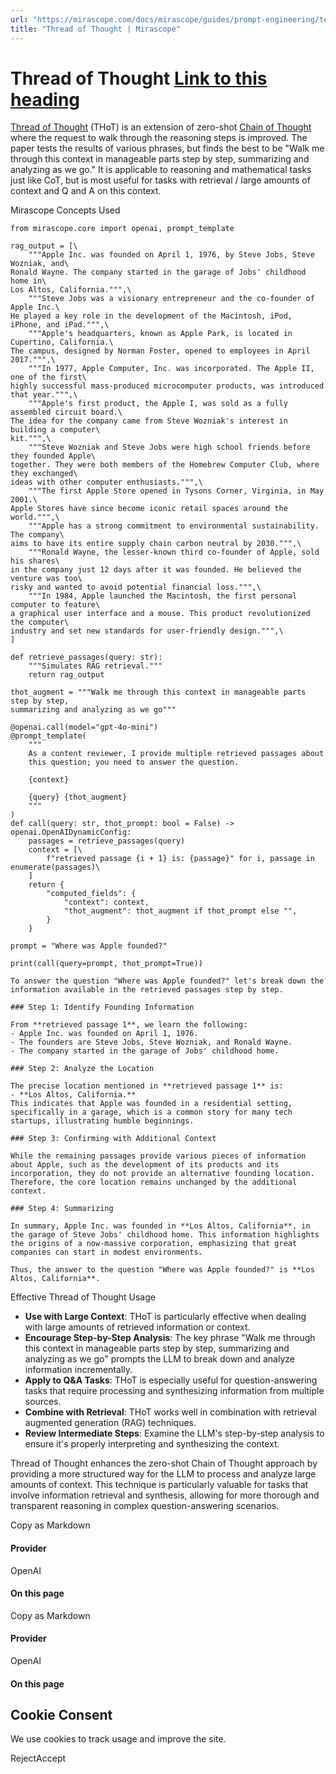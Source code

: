 ```yaml
---
url: "https://mirascope.com/docs/mirascope/guides/prompt-engineering/text-based/thread-of-thought"
title: "Thread of Thought | Mirascope"
---
```


# Thread of Thought [Link to this heading](https://mirascope.com/docs/mirascope/guides/prompt-engineering/text-based/thread-of-thought\#thread-of-thought)

[Thread of Thought](https://arxiv.org/pdf/2311.08734) (THoT) is an extension of zero-shot [Chain of Thought](https://mirascope.com/docs/mirascope/guides/prompt-engineering/text-based/chain-of-thought) where the request to walk through the reasoning steps is improved. The paper tests the results of various phrases, but finds the best to be "Walk me through this context in manageable parts step by step, summarizing and analyzing as we go." It is applicable to reasoning and mathematical tasks just like CoT, but is most useful for tasks with retrieval / large amounts of context and Q and A on this context.

Mirascope Concepts Used

```
from mirascope.core import openai, prompt_template

rag_output = [\
    """Apple Inc. was founded on April 1, 1976, by Steve Jobs, Steve Wozniak, and\
Ronald Wayne. The company started in the garage of Jobs' childhood home in\
Los Altos, California.""",\
    """Steve Jobs was a visionary entrepreneur and the co-founder of Apple Inc.\
He played a key role in the development of the Macintosh, iPod, iPhone, and iPad.""",\
    """Apple's headquarters, known as Apple Park, is located in Cupertino, California.\
The campus, designed by Norman Foster, opened to employees in April 2017.""",\
    """In 1977, Apple Computer, Inc. was incorporated. The Apple II, one of the first\
highly successful mass-produced microcomputer products, was introduced that year.""",\
    """Apple's first product, the Apple I, was sold as a fully assembled circuit board.\
The idea for the company came from Steve Wozniak's interest in building a computer\
kit.""",\
    """Steve Wozniak and Steve Jobs were high school friends before they founded Apple\
together. They were both members of the Homebrew Computer Club, where they exchanged\
ideas with other computer enthusiasts.""",\
    """The first Apple Store opened in Tysons Corner, Virginia, in May 2001.\
Apple Stores have since become iconic retail spaces around the world.""",\
    """Apple has a strong commitment to environmental sustainability. The company\
aims to have its entire supply chain carbon neutral by 2030.""",\
    """Ronald Wayne, the lesser-known third co-founder of Apple, sold his shares\
in the company just 12 days after it was founded. He believed the venture was too\
risky and wanted to avoid potential financial loss.""",\
    """In 1984, Apple launched the Macintosh, the first personal computer to feature\
a graphical user interface and a mouse. This product revolutionized the computer\
industry and set new standards for user-friendly design.""",\
]

def retrieve_passages(query: str):
    """Simulates RAG retrieval."""
    return rag_output

thot_augment = """Walk me through this context in manageable parts step by step,
summarizing and analyzing as we go"""

@openai.call(model="gpt-4o-mini")
@prompt_template(
    """
    As a content reviewer, I provide multiple retrieved passages about
    this question; you need to answer the question.

    {context}

    {query} {thot_augment}
    """
)
def call(query: str, thot_prompt: bool = False) -> openai.OpenAIDynamicConfig:
    passages = retrieve_passages(query)
    context = [\
        f"retrieved passage {i + 1} is: {passage}" for i, passage in enumerate(passages)\
    ]
    return {
        "computed_fields": {
            "context": context,
            "thot_augment": thot_augment if thot_prompt else "",
        }
    }

prompt = "Where was Apple founded?"

print(call(query=prompt, thot_prompt=True))
```

```
To answer the question "Where was Apple founded?" let's break down the information available in the retrieved passages step by step.

### Step 1: Identify Founding Information

From **retrieved passage 1**, we learn the following:
- Apple Inc. was founded on April 1, 1976.
- The founders are Steve Jobs, Steve Wozniak, and Ronald Wayne.
- The company started in the garage of Jobs' childhood home.

### Step 2: Analyze the Location

The precise location mentioned in **retrieved passage 1** is:
- **Los Altos, California.**
This indicates that Apple was founded in a residential setting, specifically in a garage, which is a common story for many tech startups, illustrating humble beginnings.

### Step 3: Confirming with Additional Context

While the remaining passages provide various pieces of information about Apple, such as the development of its products and its incorporation, they do not provide an alternative founding location. Therefore, the core location remains unchanged by the additional context.

### Step 4: Summarizing

In summary, Apple Inc. was founded in **Los Altos, California**, in the garage of Steve Jobs' childhood home. This information highlights the origins of a now-massive corporation, emphasizing that great companies can start in modest environments.

Thus, the answer to the question "Where was Apple founded?" is **Los Altos, California**.
```

Effective Thread of Thought Usage

- **Use with Large Context**: THoT is particularly effective when dealing with large amounts of retrieved information or context.
- **Encourage Step-by-Step Analysis**: The key phrase "Walk me through this context in manageable parts step by step, summarizing and analyzing as we go" prompts the LLM to break down and analyze information incrementally.
- **Apply to Q&A Tasks**: THoT is especially useful for question-answering tasks that require processing and synthesizing information from multiple sources.
- **Combine with Retrieval**: THoT works well in combination with retrieval augmented generation (RAG) techniques.
- **Review Intermediate Steps**: Examine the LLM's step-by-step analysis to ensure it's properly interpreting and synthesizing the context.

Thread of Thought enhances the zero-shot Chain of Thought approach by providing a more structured way for the LLM to process and analyze large amounts of context. This technique is particularly valuable for tasks that involve information retrieval and synthesis, allowing for more thorough and transparent reasoning in complex question-answering scenarios.

Copy as Markdown

#### Provider

OpenAI

#### On this page

Copy as Markdown

#### Provider

OpenAI

#### On this page

## Cookie Consent

We use cookies to track usage and improve the site.

RejectAccept